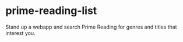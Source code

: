 # prime-reading-list

Stand up a webapp and search Prime Reading for genres and titles that interest you.
